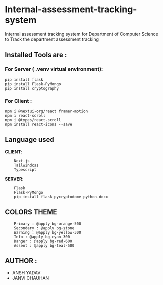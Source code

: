 # Internal-assessment-tracking-system

Internal assessment tracking system for Department of Computer Science to Track the department assessment tracking

## Installed Tools are :

### For **Server** ( .venv virtual environment):

```
pip install flask
pip install Flask-PyMongo
pip install cryptography
```

### For **Client** :

```
npm i @nextui-org/react framer-motion
npm i react-scroll
npm i @types/react-scroll
npm install react-icons --save
```

## Language used

**CLIENT**:

```
    Next.js
    Tailwindcss
    Typescript

```

**SERVER**:

```
    Flask
    Flask-PyMongo
    pip install flask pycryptodome python-docx
```

## COLORS THEME

```
    Primary : @apply bg-orange-500
    Secondary : @apply bg-stone
    Warning : @apply bg-yellow-300
    Info : @apply bg-cyan-300
    Danger : @apply bg-red-600
    Assent : @apply bg-teal-500
```

## AUTHOR :

-   ANSH YADAV
-   JANVI CHAUHAN
